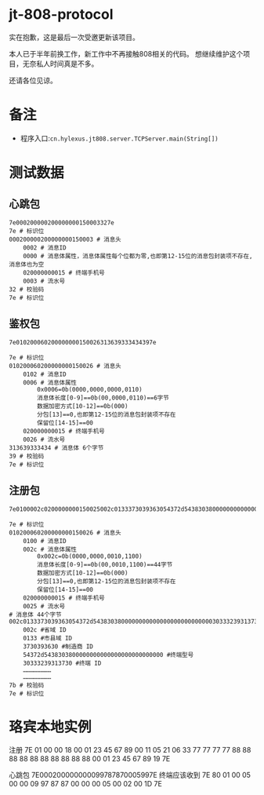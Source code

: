 # jt-808-protocol

实在抱歉，这是最后一次受邀更新该项目。

本人已于半年前换工作，新工作中不再接触808相关的代码。
想继续维护这个项目，无奈私人时间真是不多。

还请各位见谅。


# 备注

- 程序入口:```cn.hylexus.jt808.server.TCPServer.main(String[])```

# 测试数据

## 心跳包

```shell
7e000200000200000000150003327e
7e # 标识位
000200000200000000150003 # 消息头
    0002 # 消息ID
    0000 # 消息体属性，消息体属性每个位都为零,也即第12-15位的消息包封装项不存在,消息体也为空
    020000000015 # 终端手机号
    0003 # 流水号
32 # 校验码
7e # 标识位
```

## 鉴权包

```shell
7e010200060200000000150026313639333434397e

7e # 标识位
010200060200000000150026 # 消息头
    0102 # 消息ID
    0006 # 消息体属性
        0x0006=0b(0000,0000,0000,0110)
        消息体长度[0-9]==0b(00,0000,0110)==6字节
        数据加密方式[10-12]==0b(000)
        分包[13]==0,也即第12-15位的消息包封装项不存在
        保留位[14-15]==00
    020000000015 # 终端手机号
    0026 # 流水号
313639333434 # 消息体 6个字节
39 # 校验码	
7e # 标识位
```

## 注册包

```shell
7e0100002c0200000000150025002c0133373039363054372d54383038000000000000000000000000003033323931373001d4c142383838387b7e

7e # 标识位
010200060200000000150026 # 消息头
    0100 # 消息ID
    002c # 消息体属性
        0x002c=0b(0000,0000,0010,1100)
        消息体长度[0-9]==0b(00,0010,1100)==44字节
        数据加密方式[10-12]==0b(000)
        分包[13]==0,也即第12-15位的消息包封装项不存在
        保留位[14-15]==00
    020000000015 # 终端手机号
    0025 # 流水号
# 消息体 44个字节
002c0133373039363054372d54383038000000000000000000000000003033323931373001d4c14238383838 
	002c #省域 ID
	0133 #市县域 ID
	3730393630 #制造商 ID
	54372d5438303800000000000000000000000000 #终端型号
	30333239313730 #终端 ID
	……………………
	……………………
7b # 校验码	
7e # 标识位
```


# 珞宾本地实例
注册
7E 01 00 00 18 00 01 23 45 67 89 00 11 05 21 06 33 77 77 77 77 88 88 88 88 88 88 88 88 88 88 00 01 23 45 67 89 19 7E

心跳包
7E000200000000099787870005997E
终端应该收到 7E 80 01 00 05 00 00 09 97 87 87 00 00 00 05 00 02 00 1D 7E
